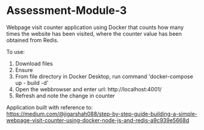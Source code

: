 # Assessment-Module-3
Webpage visit counter application using Docker that counts how many times the website has been visited, where the counter value has been obtained from Redis.

To use:
1) Download files
2) Ensure
3) From file directory in Docker Desktop, run command 'docker-compose up - build -d'
4) Open the webbrowser and enter url: http://localhost:4001/
5) Refresh and note the change in counter

Application built with reference to:
https://medium.com/@jigarshah088/step-by-step-guide-building-a-simple-webpage-visit-counter-using-docker-node-js-and-redis-a9c939e5668d
